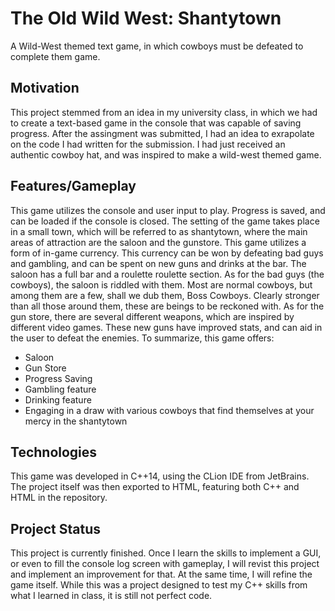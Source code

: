 # The Old Wild West: Shantytown
A Wild-West themed text game, in which cowboys must be defeated to complete them game.

## Motivation

  This project stemmed from an idea in my university class, in which we had to create a text-based game in the console that was capable of saving progress.
  After the assingment was submitted, I had an idea to exrapolate on the code I had written for the submission.
  I had just received an authentic cowboy hat, and was inspired to make a wild-west themed game.
  
## Features/Gameplay
  
  This game utilizes the console and user input to play. Progress is saved, and can be loaded if the console is closed.
  The setting of the game takes place in a small town, which will be referred to as shantytown, where the main areas of attraction are the saloon and the gunstore. 
  This game utilizes a form of in-game currency. This currency can be won by defeating bad guys and gambling, and can be spent on new guns and drinks at the bar.
  The saloon has a full bar and a roulette roulette section. As for the bad guys (the cowboys), the saloon is riddled with them.
  Most are normal cowboys, but among them are a few, shall we dub them, Boss Cowboys. Clearly stronger than all those around them, these are beings to be reckoned with.
  As for the gun store, there are several different weapons, which are inspired by different video games. These new guns have improved stats, and can aid in the user to defeat the enemies.
  To summarize, this game offers:
  * Saloon
  * Gun Store
  * Progress Saving
  * Gambling feature
  * Drinking feature
  * Engaging in a draw with various cowboys that find themselves at your mercy in the shantytown

## Technologies

  This game was developed in C++14, using the CLion IDE from JetBrains. The project itself was then exported to HTML, featuring both C++ and HTML in the           repository.
  
## Project Status

  This project is currently finished. Once I learn the skills to implement a GUI, or even to fill the console log screen with gameplay, I will revist this project and implement an improvement for that.
  At the same time, I will refine the game itself. While this was a project designed to test my C++ skills from what I learned in class, it is still not perfect code.
